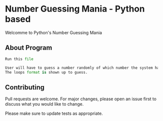 # Number Guessing Mania - Python based
Welcomme to Python's Number Guessing Mania

## About Program

```python
Run this file

User will have to guess a number randomly of which number the system has selected to guess right one.
The loops format is shown up to guess.

```

## Contributing
Pull requests are welcome. For major changes, please open an issue first to discuss what you would like to change.

Please make sure to update tests as appropriate.
